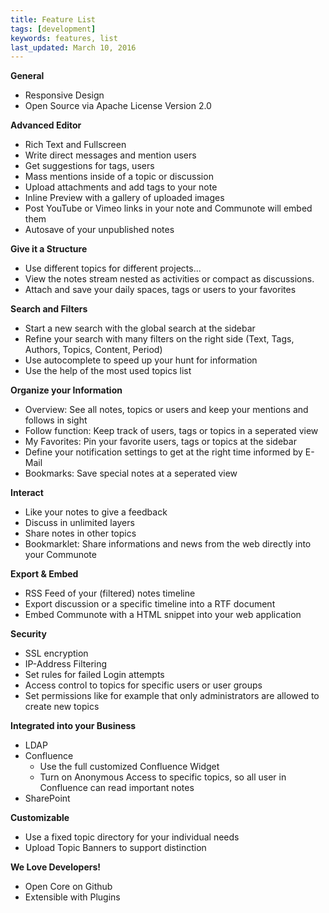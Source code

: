 ```yaml
---
title: Feature List
tags: [development]
keywords: features, list
last_updated: March 10, 2016
---
```


<div class="flex-grid">
<div class="grid-elem">

**General**

* Responsive Design
* Open Source via Apache License Version 2.0

**Advanced Editor**

* Rich Text and Fullscreen
* Write direct messages and mention users
* Get suggestions for tags, users
* Mass mentions inside of a topic or discussion
* Upload attachments and add tags to your note
* Inline Preview with a gallery of uploaded images
* Post YouTube or Vimeo links in your note and Communote will embed them
* Autosave of your unpublished notes

**Give it a Structure**

* Use different topics for different projects...
* View the notes stream nested as activities or compact as discussions.
* Attach and save your daily spaces, tags or users to your favorites

**Search and Filters**

* Start a new search with the global search at the sidebar
* Refine your search with many filters on the right side (Text, Tags, Authors, Topics, Content, Period)
* Use autocomplete to speed up your hunt for information
* Use the help of the most used topics list

**Organize your Information**

* Overview: See all notes, topics or users and keep your mentions and follows in sight
* Follow function: Keep track of users, tags or topics in a seperated view
* My Favorites: Pin your favorite users, tags or topics at the sidebar
* Define your notification settings to get at the right time informed by E-Mail
* Bookmarks: Save special notes at a seperated view

</div>
<div class="grid-elem">

**Interact**

* Like your notes to give a feedback
* Discuss in unlimited layers
* Share notes in other topics
* Bookmarklet: Share informations and news from the web directly into your Communote

**Export & Embed**

* RSS Feed of your (filtered) notes timeline
* Export discussion or a specific timeline into a RTF document
* Embed Communote with a HTML snippet into your web application

**Security**

* SSL encryption
* IP-Address Filtering
* Set rules for failed Login attempts
* Access control to topics for specific users or user groups
* Set permissions like for example that only administrators are allowed to create new topics

**Integrated into your Business**

* LDAP
* Confluence
  * Use the full customized Confluence Widget
  * Turn on Anonymous Access to specific topics, so all user in Confluence can read important notes
* SharePoint

**Customizable**

* Use a fixed topic directory for your individual needs
* Upload Topic Banners to support distinction

**We Love Developers!**

* Open Core on Github
* Extensible with Plugins

</div>
</div>
